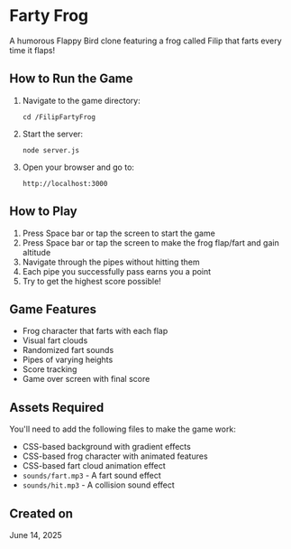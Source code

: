 # Farty Frog

A humorous Flappy Bird clone featuring a frog called Filip that farts every time it flaps!

## How to Run the Game

1. Navigate to the game directory:
   ```
   cd /FilipFartyFrog
   ```

2. Start the server:
   ```
   node server.js
   ```

3. Open your browser and go to:
   ```
   http://localhost:3000
   ```

## How to Play

1. Press Space bar or tap the screen to start the game
2. Press Space bar or tap the screen to make the frog flap/fart and gain altitude
3. Navigate through the pipes without hitting them
4. Each pipe you successfully pass earns you a point
5. Try to get the highest score possible!

## Game Features

- Frog character that farts with each flap
- Visual fart clouds
- Randomized fart sounds
- Pipes of varying heights
- Score tracking
- Game over screen with final score

## Assets Required

You'll need to add the following files to make the game work:

- CSS-based background with gradient effects
- CSS-based frog character with animated features
- CSS-based fart cloud animation effect
- `sounds/fart.mp3` - A fart sound effect
- `sounds/hit.mp3` - A collision sound effect

## Created on
June 14, 2025
